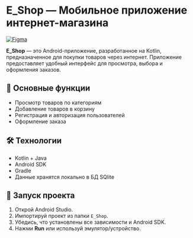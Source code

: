 # E_Shop — Мобильное приложение интернет-магазина

[![Figma](https://img.shields.io/badge/Figma-Design-blue?logo=figma)](https://www.figma.com/design/OQpjjcZQLzPAjsIuLtpdfs/E-shop?node-id=1-66&t=ia0qmSLHHDQJb2ww-1)

**E_Shop** — это Android-приложение, разработанное на Kotlin, предназначенное для покупки товаров через интернет. Приложение предоставляет удобный интерфейс для просмотра, выбора и оформления заказов.

## 📱 Основные функции

- Просмотр товаров по категориям
- Добавление товаров в корзину
- Регистрация и авторизация пользователей
- Оформление заказа

## 🛠️ Технологии

- Kotlin + Java
- Android SDK
- Gradle
- Данные хранятся локально в БД SQlite 

## 🚀 Запуск проекта

1. Открой Android Studio.
2. Импортируй проект из папки `E_Shop`.
3. Убедись, что установлены все зависимости и Android SDK.
4. Нажми **Run** или используй эмулятор/устройство.

